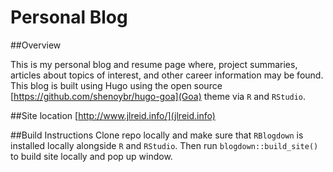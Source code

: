 # Personal Blog

##Overview

This is my personal blog and resume page where, project summaries, articles about
topics of interest, and other career information may be found. This blog is built using
Hugo using the open source [https://github.com/shenoybr/hugo-goa](Goa) theme via `R` and `RStudio`. 

##Site location
[http://www.jlreid.info/](jlreid.info)

##Build Instructions
Clone repo locally and make sure that `RBlogdown` is installed locally alongside `R` and `RStudio`. Then run `blogdown::build_site()` to build site locally and pop up window.
